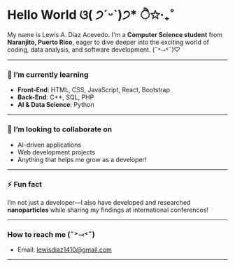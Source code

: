 # Hello World ଓ( ੭ˊᵕˋ)੭* ੈ✩‧₊˚

My name is Lewis A. Diaz Acevedo. I'm a **Computer Science student** from **Naranjito, Puerto Rico**, eager to dive deeper into the exciting world of coding, data analysis, and software development. (˶˃⤙˂˶)♡

---

### 🪷 I’m currently learning  
- **Front-End**: HTML, CSS, JavaScript, React, Bootstrap
- **Back-End**: C++, SQL, PHP
- **AI & Data Science**: Python  

---

### 🪼 I’m looking to collaborate on  
- AI-driven applications  
- Web development projects  
- Anything that helps me grow as a developer!  

---

### ⚡ Fun fact  
I’m not just a developer—I also have developed and researched **nanoparticles** while sharing my findings at international conferences!

---

### How to reach me   (˶˃⤙˂˶)
- Email: [lewisdiaz1410@gmail.com](mailto:your.email@example.com)

---

